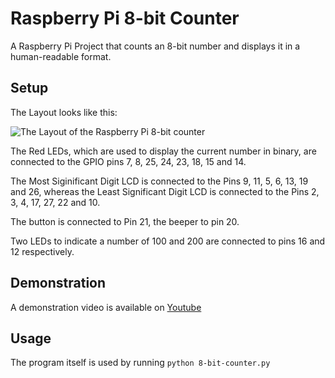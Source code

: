 # Raspberry Pi 8-bit Counter

A Raspberry Pi Project that counts an 8-bit number and displays it in
a human-readable format.

## Setup

The Layout looks like this:

![The Layout of the Raspberry Pi 8-bit counter](layout.jpg)

The Red LEDs, which are used to display the current number in binary,
are connected to the GPIO pins 7, 8, 25, 24, 23, 18, 15 and 14.

The Most Siginificant Digit LCD is connected to the Pins
9, 11, 5, 6, 13, 19 and 26, whereas the Least Significant Digit LCD is
connected to the Pins 2, 3, 4, 17, 27, 22 and 10.

The button is connected to Pin 21, the beeper to pin 20.

Two LEDs to indicate a number of 100 and 200 are connected to
pins 16 and 12 respectively.

## Demonstration

A demonstration video is available on
[Youtube](https://youtu.be/8YgGTAfsWaA)

## Usage

The program itself is used by running ```python 8-bit-counter.py```
